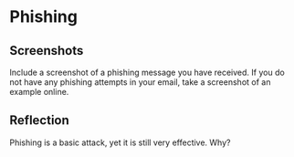 # Phishing

## Screenshots

Include a screenshot of a phishing message you have received. If you do not have any phishing attempts in your email, take a screenshot of an example online.

## Reflection

Phishing is a basic attack, yet it is still very effective. Why?

